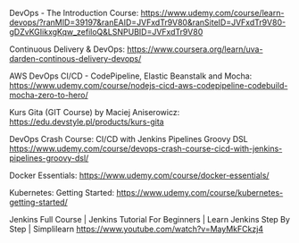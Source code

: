 DevOps - The Introduction Course:
  https://www.udemy.com/course/learn-devops/?ranMID=39197&ranEAID=JVFxdTr9V80&ranSiteID=JVFxdTr9V80-gDZvKGIikxgKqw_zefiloQ&LSNPUBID=JVFxdTr9V80
  
Continuous Delivery & DevOps:
  https://www.coursera.org/learn/uva-darden-continous-delivery-devops/
  
AWS DevOps CI/CD - CodePipeline, Elastic Beanstalk and Mocha:
  https://www.udemy.com/course/nodejs-cicd-aws-codepipeline-codebuild-mocha-zero-to-hero/
  
Kurs Gita (GIT Course) by Maciej Aniserowicz:
  https://edu.devstyle.pl/products/kurs-gita
  
DevOps Crash Course: CI/CD with Jenkins Pipelines Groovy DSL
  https://www.udemy.com/course/devops-crash-course-cicd-with-jenkins-pipelines-groovy-dsl/

Docker Essentials:
  https://www.udemy.com/course/docker-essentials/

Kubernetes: Getting Started:
  https://www.udemy.com/course/kubernetes-getting-started/
  
Jenkins Full Course | Jenkins Tutorial For Beginners | Learn Jenkins Step By Step | Simplilearn
  https://www.youtube.com/watch?v=MayMkFCkzj4
